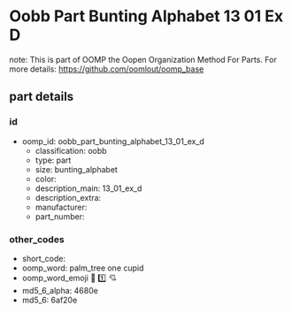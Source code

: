 # Oobb Part Bunting Alphabet 13 01 Ex D  

note: This is part of OOMP the Oopen Organization Method For Parts. For more details: https://github.com/oomlout/oomp_base

##  part details





### id
* oomp_id: oobb_part_bunting_alphabet_13_01_ex_d
  * classification: oobb
  * type: part
  * size: bunting_alphabet
  * color: 
  * description_main: 13_01_ex_d
  * description_extra: 
  * manufacturer: 
  * part_number: 

### other_codes
* short_code: 
* oomp_word: palm_tree one cupid
* oomp_word_emoji :palm_tree: :one: :cupid:
* md5_6_alpha: 4680e
* md5_6: 6af20e